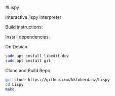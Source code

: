 #Lispy

Interactive lispy interpreter


Build instructions:


Install dependencies:


On Debian
```bash
sudo apt install libedit-dev
sudo apt install git
```

Clone and Build Repo

```bash
git clone https://github.com/kkloberdanz/Lispy
cd Lispy
make
```


